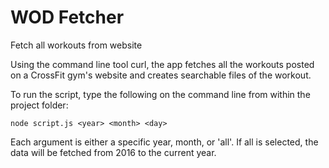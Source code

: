 # WOD Fetcher
Fetch all workouts from website

Using the command line tool curl, the app fetches all the workouts posted on a CrossFit gym's website and creates searchable files of the workout.

To run the script, type the following on the command line from within the project folder:

`node script.js <year> <month> <day>`

Each argument is either a specific year, month,  or 'all'. If all is selected, the data will be fetched from 2016 to the current year.
